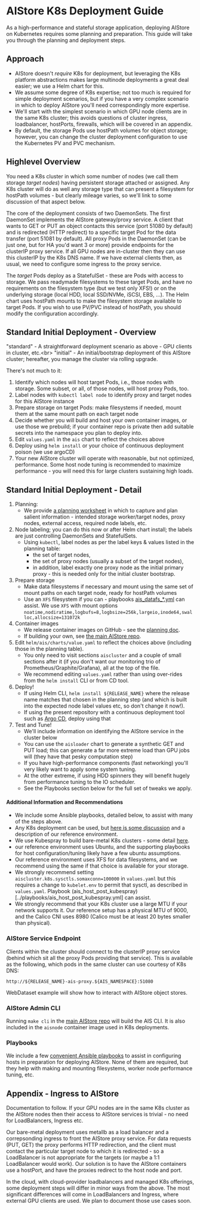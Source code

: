 # AIStore K8s Deployment Guide

As a high-performance and stateful storage application, deploying AIStore on Kubernetes
requires some planning and preparation. This guide will take you through the planning and
deployment steps.

## Approach

- AIStore doesn't *require* K8s for deployment, but leveraging the K8s platform abstractions makes large multinode deployments a great deal easier; we use a Helm chart for this.
- We assume some degree of K8s expertise; not too much is required for simple deployment scenarios, but if you have a very complex scenario in which to deploy AIStore you'll need correspondingly more expertise.
- We'll start with the simplest scenario in which GPU node clients are in the same K8s cluster; this avoids questions of cluster ingress, loadbalancer, hostPorts, firewalls, which will be covered in an appendix.
- By default, the storage Pods use hostPath volumes for object storage; however, you can change the cluster deployment configuration to use the Kubernetes PV and PVC mechanism.

## Highlevel Overview

You need a K8s cluster in which some number of nodes (we call them storage *target nodes*)
having persistent storage attached or assigned. Any K8s cluster will do as well any storage
type that can present a filesystem for hostPath volumes - but clearly mileage varies, so
we'll link to some discussion of that aspect below.

The core of the deployment consists of two DaemonSets. The first DaemonSet implements the AIStore gateway/proxy
service. A client that wants to GET or PUT an object contacts this service (port 51080 by default)
and is redirected (HTTP redirect) to a specific target Pod for the data transfer (port 51081 by default).
All proxy Pods in the DaemonSet (can be just one, but for HA you'd want 3 or more) provide endpoints for the clusterIP proxy service.
If all GPU nodes are in-cluster then they can use this clusterIP by the K8s DNS name.
If we have external clients then, as usual, we need to configure some ingress to the proxy service.

The *target* Pods deploy as a StatefulSet - these are Pods with access to storage. We pass
readymade filesystems to these target Pods, and have no requirements on the filesystem type
(but we test only XFS!) or on the underlying storage (local HDD, local SSD/NVMe, iSCSI, EBS, ...).
The Helm chart uses hostPath mounts to make the filesystem storage available to target Pods. If you wish to use PV/PVC instead of hostPath,
you should modify the configuration accordingly.

## Standard Initial Deployment - Overview

"standard"  - A straightforward deployment scenario as above - GPU clients in cluster, etc.<br\>
"initial" - An initial/bootstrap deployment of this AIStore cluster; hereafter, you manage the cluster via rolling upgrade.

There's not much to it:

1. Identify which nodes will host target Pods, i.e., those nodes with storage. Some subset, or all, of those nodes, will host proxy Pods, too.
1. Label nodes with `kubectl label node` to identify proxy and target nodes for this AIStore instance
1. Prepare storage on target Pods: make filesystems if needed, mount them at the same mount path on each target node
1. Decide whether you will build and host your own container images, or use those we prebuild; if your container repo is private then add suitable secrets into the namespace you plan to deploy into.
1. Edit `values.yaml` in the `ais` chart to reflect the choices above
1. Deploy using `helm install` or your choice of continuous deployment poison (we use argoCD)
1. Your new AIStore cluster will operate with reasonable, but not optimized, performance.
Some host node tuning is recommended to maximize performance - you will need this for large clusters
sustaining high loads.

## Standard Initial Deployment - Detail

1. Planning:
   - We provide [a planning worksheet](planning.md) in which to capture and plan salient information - intended storage worker/target nodes, proxy nodes, external access, required node labels, etc.
1. Node labeling; you can do this now or after Helm chart install; the labels are just controlling DaemonSets and StatefulSets.
   - Using `kubectl`, label nodes as per the label keys & values listed in the planning table:
      - the set of target nodes,
      - the set of proxy nodes (usually a subset of the target nodes),
      - in addition, label exactly one proxy node as the initial primary proxy - this is needed only for the initial cluster bootstrap.
1. Prepare storage
   - Make data filesystems if necessary and mount using the same set of mount paths on each target node, ready for hostPath volumes
   - Use an `XFS` filesystem if you can - playbooks [ais_datafs_\*.yml](../playbooks) can assist.
   We use `XFS` with mount options `noatime,nodiratime,logbufs=8,logbsize=256k,largeio,inode64,swalloc,allocsize=131072k`
1. Container images
   - We release container images on GitHub - see the [planning doc](planning.md).
   - If building your own, see [the main AIStore repo](https://github.com/NVIDIA/aistore/tree/master/deploy/prod/k8s/aisnode_container).
1. Edit `helm/ais/charts/value.yaml` to reflect the choices above (including those in the planning table).
   - You only need to visit sections `aiscluster` and a couple of small sections after it (if you don't want our monitoring trio of Prometheus/Graphite/Grafana), all at the top of the file.
   - We recommend editing `values.yaml` rather than using over-rides from the `helm install` CLI or from CD tool.
1. Deploy!
   - If using Helm CLI, `helm install ${RELEASE_NAME}` where the release name matches that chosen in the planning step (and which is built into the expected node label values etc, so don't change it now!).
   - If using the present repository with a continuous deployment tool such as [Argo CD](https://argoproj.github.io/argo-cd/), deploy using that
1. Test and Tune!
   - We'll include information on identifying the AIStore service in the cluster below
   - You can use the `aisloader` chart to generate a synthetic GET and PUT load; this can generate a far more extreme load than GPU jobs will (they have that pesky computation step)
   - If you have high-performance components (fast networking) you'll very likely want to apply some system tuning.
   - At the other extreme, if using HDD spinners they will benefit hugely from performance tuning to the IO scheduler.
   - See the Playbooks section below for the full set of tweaks we apply.

#### Additional Information and Recommendations

- We include some Ansible playbooks, detailed below, to assist with many of the steps above.
- Any K8s deployment can be used, but [here is some discussion](k8s_discussion.md) and a description of our reference environment.
- We use Kubespray to build bare-metal K8s clusters - some detail [here](kubespray/README.md).
- our reference environment uses Ubuntu, and the supporting playbooks for host configuration/tuning likely have a few ubuntu assumptions.
- Our reference environment uses XFS for data filesystems, and we recommend using the same if that choice is available for your storage.
- We strongly recommend setting `aiscluster.k8s.sysctls.somaxconn=100000` in `values.yaml` but this requires a change to `kubelet.env` to permit that sysctl, as described in `values.yaml`. Playbook (ais_host_post_kubespray)[../playbooks/ais_host_post_kubespray.yml] can assist.
- We strongly recommend that your K8s cluster use a large MTU if your network
supports it.  Our reference setup has a physical MTU of 9000, and the Calico CNI uses 8980 (Calico must be at least 20 bytes smaller than physical).

### AIStore Service Endpoint

Clients within the cluster should connect to the clusterIP proxy service (behind which sit all the proxy Pods
providing that service). This is available as the following, which pods in the same cluster can use courtesy of K8s DNS:

    http://${RELEASE_NAME}-ais-proxy.${AIS_NAMESPACE}:51080


WebDataset example will show how to interact with AIStore object stores.

### AIStore Admin CLI

Running `make cli` in the [main AIStore repo](https://github.com/NVIDIA/aistore) will build
the AIS CLI. It is also included in the `aisnode` container image used in K8s deployments.

### Playbooks

We include a few [convenient Ansible playbooks](../playbooks/README.md) to assist
in configuring hosts in preparation for deploying AIStore. None of them are required,
but they help with making and mounting filesystems, worker node performance tuning, etc.

## Appendix - Ingress to AIStore

Documentation to follow. If your GPU nodes are in the same K8s cluster as
the AIStore nodes then their access to AIStore services is trivial - no
need for LoadBalancers, Ingress etc.

Our bare-metal deployment uses metallb as a load balancer and a correpsonding ingress to front the AIStore proxy service. For data requests (PUT, GET) the
proxy performs HTTP redirection, and the client must contact the particular target
node to which it is redirected - so a LoadBalancer is not appropriate for the
targets (or maybe a 1:1 LoadBalancer would work). Our solution is to have the
AIStore containers use a hostPort, and have the proxies redirect to the host
node and port.

In the cloud, with cloud-provider loadbalancers and managed K8s offerings, some
deployment steps will differ in minor ways from the above. The most significant
differences will come in LoadBalancers and Ingress, where external GPU
clients are used. We plan to document those use cases soon.
